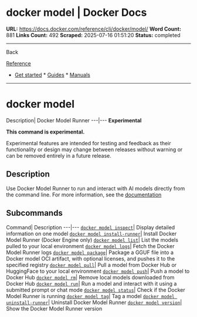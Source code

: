 # docker model | Docker Docs

**URL:** https://docs.docker.com/reference/cli/docker/model/
**Word Count:** 881
**Links Count:** 492
**Scraped:** 2025-07-16 01:51:20
**Status:** completed

---

Back

[Reference](https://docs.docker.com/reference/)

  * [Get started](https://docs.docker.com/get-started/)   * [Guides](https://docs.docker.com/guides/)   * [Manuals](https://docs.docker.com/manuals/)

* * *

# docker model

Description| Docker Model Runner   ---|---      **Experimental**

**This command is experimental.**

Experimental features are intended for testing and feedback as their functionality or design may change between releases without warning or can be removed entirely in a future release.

## Description

Use Docker Model Runner to run and interact with AI models directly from the command line. For more information, see the [documentation](https://docs.docker.com/ai/model-runner/)

## Subcommands

Command| Description   ---|---   [`docker model inspect`](https://docs.docker.com/reference/cli/docker/model/inspect/)| Display detailed information on one model   [`docker model install-runner`](https://docs.docker.com/reference/cli/docker/model/install-runner/)| Install Docker Model Runner \(Docker Engine only\)   [`docker model list`](https://docs.docker.com/reference/cli/docker/model/list/)| List the models pulled to your local environment   [`docker model logs`](https://docs.docker.com/reference/cli/docker/model/logs/)| Fetch the Docker Model Runner logs   [`docker model package`](https://docs.docker.com/reference/cli/docker/model/package/)| Package a GGUF file into a Docker model OCI artifact, with optional licenses, and pushes it to the specified registry   [`docker model pull`](https://docs.docker.com/reference/cli/docker/model/pull/)| Pull a model from Docker Hub or HuggingFace to your local environment   [`docker model push`](https://docs.docker.com/reference/cli/docker/model/push/)| Push a model to Docker Hub   [`docker model rm`](https://docs.docker.com/reference/cli/docker/model/rm/)| Remove local models downloaded from Docker Hub   [`docker model run`](https://docs.docker.com/reference/cli/docker/model/run/)| Run a model and interact with it using a submitted prompt or chat mode   [`docker model status`](https://docs.docker.com/reference/cli/docker/model/status/)| Check if the Docker Model Runner is running   [`docker model tag`](https://docs.docker.com/reference/cli/docker/model/tag/)| Tag a model   [`docker model uninstall-runner`](https://docs.docker.com/reference/cli/docker/model/uninstall-runner/)| Uninstall Docker Model Runner   [`docker model version`](https://docs.docker.com/reference/cli/docker/model/version/)| Show the Docker Model Runner version